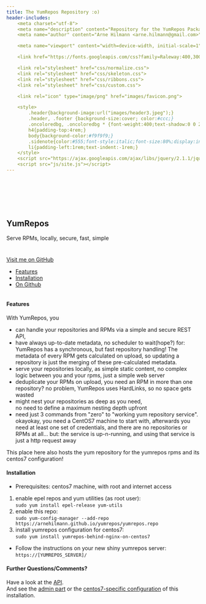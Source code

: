```yaml
---
title: The YumRepos Repository :o)
header-includes:
    <meta charset="utf-8">
    <meta name="description" content="Repository for the YumRepos Packages">
    <meta name="author" content="Arne Hilmann <arne.hilmann@gmail.com>">

    <meta name="viewport" content="width=device-width, initial-scale=1">

    <link href="https://fonts.googleapis.com/css?family=Raleway:400,300,600" rel="stylesheet" type="text/css">

    <link rel="stylesheet" href="css/normalize.css">
    <link rel="stylesheet" href="css/skeleton.css">
    <link rel="stylesheet" href="css/ribbons.css">
    <link rel="stylesheet" href="css/custom.css">

    <link rel="icon" type="image/png" href="images/favicon.png">

    <style>
        .header{background-image:url("images/header3.jpeg");}
        .header, .footer {background-size:cover; color:#ccc;}
        .oncoloredbg, .oncoloredbg * {font-weight:400;text-shadow:0 0 2px black;}
        h4{padding-top:4rem;}
        body{background-color:#f9f9f9;}
        .sidenote{color:#555;font-style:italic;font-size:80%;display:inline-block;width:66%;margin-left:31%;text-align:right;}
        li{padding-left:1rem;text-indent:-1rem;}
    </style>
    <script src="https://ajax.googleapis.com/ajax/libs/jquery/2.1.1/jquery.min.js"></script>
    <script src="js/site.js"></script>
---
```

<div class="section header">
<div class="container oncoloredbg" style="padding-top: 15%; padding-bottom: 5%;">


## YumRepos

Serve RPMs, locally, secure, fast, simple

</div>
</div>

<div class="ribbon right grey"><a href="https://github.com/arnehilmann/yumrepos">Visit me on GitHub</a></div>


<div class="navbar-spacer"></div>

<nav class="navbar">
<div class="container">
<ul class="navbar-list">
<li class="navbar-item"><a class="navbar-link" href="#features">Features</a></li>
<li class="navbar-item"><a class="navbar-link" href="#installation">Installation</a></li>
<li class="navbar-item"><a class="navbar-link" href="#further-questionscomments">On Github</a></li>
</ul>
</div>
</nav>

<div class="container">
<div class="row">
<div class="column" style="margin-bottom: 30%;">


#### Features

With YumRepos, you

* can handle your repositories and RPMs via a simple and secure REST API,
* have always up-to-date metadata,
  <span class="sidenote">no scheduler to wait(hope?) for: YumRepos has a synchronous, but
  fast repository handling! The metadata of every RPM gets calculated on upload,
  so updating a repository is just the merging of these pre-calculated metadata.</span>
* serve your repositories locally, as simple static content,
  <span class="sidenote">no complex logic between you and your rpms, just a simple web server</span>
* deduplicate your RPMs on upload,
  <span class="sidenote">you need an RPM in more than one repository? no problem, YumRepos uses HardLinks, so
  no space gets wasted</span>
* might nest your repositories as deep as you need,<br/>
  <span class="sidenote">no need to define a maximum nesting depth upfront</span>
* need just 3 commands from "zero" to "working yum repository service".
  <span class="sidenote">okayokay, you need a CentOS7 machine to start with, afterwards you need at least one set
  of credentials, and there are no repositories or RPMs at all... but: the service is up-n-running, and
  using that service is just a http request away</span>

This place here also hosts the yum repository for the yumrepos rpms
and its centos7 configuration!


#### Installation

* Prerequisites: centos7 machine, with root and internet access

1. enable epel repos and yum utilities (as root user):<br/>
    ```sudo yum install epel-release yum-utils```
2. enable this repo:<br/>
    ```sudo yum-config-manager --add-repo https://arnehilmann.github.io/yumrepos/yumrepos.repo```
3. install yumrepos configuration for centos7:<br/>
    ```sudo yum install yumrepos-behind-nginx-on-centos7```

* Follow the instructions on your new shiny yumrepos server:<br/>
    ```https://[YUMREPOS_SERVER]/```


#### Further Questions/Comments?

Have a look at the <a href="https://github.com/arnehilmann/yumrepos#rest-api">API</a>.<br/>
And see the <a href="https://github.com/arnehilmann/yumrepos">admin part</a>
or the <a href="https://github.com/arnehilmann/yumrepos-behind-nginx-on-centos7">centos7-specific configuration</a>
of this installation.
